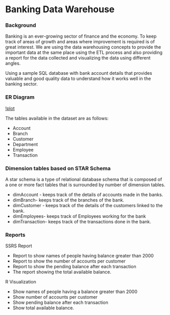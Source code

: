 # Banking Data Warehouse

### Background
Banking is an ever-growing sector of finance and the economy. To keep track of areas of growth and areas where improvement is required is of great interest. We are using the data warehousing concepts to provide the important data at the same place using the ETL process and also providing a report for the data collected and visualizing the data using different angles. 

Using a sample SQL database with bank account details that provides valuable and good quality data to understand how it works well in the banking sector.

### ER Diagram
[!plot](./BankingDW/DW/ERDiagram.png)

The tables available in the dataset are as follows:
-	Account
-	Branch
-	Customer
-	Department
-	Employee
-	Transaction


### Dimension tables based on STAR Schema
A star schema is a type of relational database schema that is composed of a one or more fact tables that is surrounded by number of dimension tables.

-	dimAccount - keeps track of the details of accounts made in the banks.
-	dimBranch- keeps track of the branches of the bank.
-	dimCustomer - keeps track of the details of the customers linked to the bank.
-	dimEmployees- keeps track of Employees working for the bank
-	dimTransaction- keeps track of the transactions done in the bank.

### Reports

  SSRS Report
-	Report to show names of people having balance greater than 2000
-	Report to show the number of accounts per customer
-	Report to show the pending balance after each transaction
-	The report showing the total available balance.

R Visualization
-	Show names of people having a balance greater than 2000
-	Show number of accounts per customer
-	Show pending balance after each transaction
-	Show total available balance.





